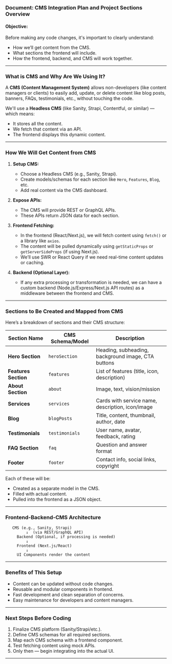 
###  **Document: CMS Integration Plan and Project Sections Overview**

####  **Objective:**

Before making any code changes, it's important to clearly understand:

* How we’ll get content from the CMS.
* What sections the frontend will include.
* How the frontend, backend, and CMS will work together.

---

###  **What is CMS and Why Are We Using It?**

A **CMS (Content Management System)** allows non-developers (like content managers or clients) to easily add, update, or delete content like blog posts, banners, FAQs, testimonials, etc., without touching the code.

We'll use a **Headless CMS** (like Sanity, Strapi, Contentful, or similar) — which means:

* It stores all the content.
* We fetch that content via an API.
* The frontend displays this dynamic content.

---

###  **How We Will Get Content from CMS**

1. **Setup CMS:**

   * Choose a Headless CMS (e.g., Sanity, Strapi).
   * Create models/schemas for each section like `Hero`, `Features`, `Blog`, etc.
   * Add real content via the CMS dashboard.

2. **Expose APIs:**

   * The CMS will provide REST or GraphQL APIs.
   * These APIs return JSON data for each section.

3. **Frontend Fetching:**

   * In the frontend (React/Next.js), we will fetch content using `fetch()` or a library like `axios`.
   * The content will be pulled dynamically using `getStaticProps` or `getServerSideProps` (if using Next.js).
   * We’ll use SWR or React Query if we need real-time content updates or caching.

4. **Backend (Optional Layer):**

   * If any extra processing or transformation is needed, we can have a custom backend (Node.js/Express/Next.js API routes) as a middleware between the frontend and CMS.

---

###  **Sections to Be Created and Mapped from CMS**

Here’s a breakdown of sections and their CMS structure:

| Section Name         | CMS Schema/Model | Description                                        |
| -------------------- | ---------------- | -------------------------------------------------- |
| **Hero Section**     | `heroSection`    | Heading, subheading, background image, CTA buttons |
| **Features Section** | `features`       | List of features (title, icon, description)        |
| **About Section**    | `about`          | Image, text, vision/mission                        |
| **Services**         | `services`       | Cards with service name, description, icon/image   |
| **Blog**             | `blogPosts`      | Title, content, thumbnail, author, date            |
| **Testimonials**     | `testimonials`   | User name, avatar, feedback, rating                |
| **FAQ Section**      | `faq`            | Question and answer format                         |
| **Footer**           | `footer`         | Contact info, social links, copyright              |

Each of these will be:

* Created as a separate model in the CMS.
* Filled with actual content.
* Pulled into the frontend as a JSON object.

---

###  **Frontend-Backend-CMS Architecture**

```
   CMS (e.g., Sanity, Strapi)
         ↓  (via REST/GraphQL API)
     Backend (Optional, if processing is needed)
         ↓
     Frontend (Next.js/React)
         ↓
     UI Components render the content
```

---

###  **Benefits of This Setup**

* Content can be updated without code changes.
* Reusable and modular components in frontend.
* Fast development and clean separation of concerns.
* Easy maintenance for developers and content managers.

---

###  **Next Steps Before Coding**

1. Finalize CMS platform (Sanity/Strapi/etc.).
2. Define CMS schemas for all required sections.
3. Map each CMS schema with a frontend component.
4. Test fetching content using mock APIs.
5. Only then — begin integrating into the actual UI.

---
